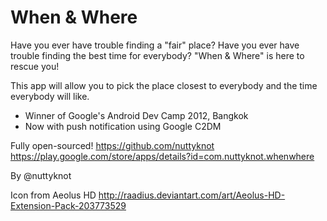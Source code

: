 # When & Where
Have you ever have trouble finding a "fair" place?
Have you ever have trouble finding the best time for everybody?
"When & Where" is here to rescue you!

This app will allow you to pick the place closest to everybody and the time everybody will like.

* Winner of Google's Android Dev Camp 2012, Bangkok
* Now with push notification using Google C2DM

Fully open-sourced!
https://github.com/nuttyknot
https://play.google.com/store/apps/details?id=com.nuttyknot.whenwhere

By @nuttyknot

Icon from Aeolus HD
http://raadius.deviantart.com/art/Aeolus-HD-Extension-Pack-203773529
